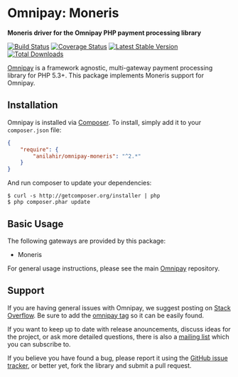 # Omnipay: Moneris

**Moneris driver for the Omnipay PHP payment processing library**

[![Build Status](https://travis-ci.org/anilahir/omnipay-moneris.svg?branch=master)](https://travis-ci.org/anilahir/omnipay-moneris)
[![Coverage Status](https://coveralls.io/repos/github/anilahir/omnipay-moneris/badge.svg?branch=master)](https://coveralls.io/github/anilahir/omnipay-moneris?branch=master)
[![Latest Stable Version](https://poser.pugx.org/anilahir/omnipay-moneris/v/stable)](https://packagist.org/packages/anilahir/omnipay-moneris)
[![Total Downloads](https://poser.pugx.org/anilahir/omnipay-moneris/downloads)](https://packagist.org/packages/anilahir/omnipay-moneris)

[Omnipay](https://github.com/thephpleague/omnipay) is a framework agnostic, multi-gateway payment
processing library for PHP 5.3+. This package implements Moneris support for Omnipay.

## Installation

Omnipay is installed via [Composer](http://getcomposer.org/). To install, simply add it
to your `composer.json` file:

```json
{
    "require": {
        "anilahir/omnipay-moneris": "^2.*"
    }
}
```

And run composer to update your dependencies:

    $ curl -s http://getcomposer.org/installer | php
    $ php composer.phar update

## Basic Usage

The following gateways are provided by this package:

* Moneris

For general usage instructions, please see the main [Omnipay](https://github.com/thephpleague/omnipay)
repository.

## Support

If you are having general issues with Omnipay, we suggest posting on
[Stack Overflow](http://stackoverflow.com/). Be sure to add the
[omnipay tag](http://stackoverflow.com/questions/tagged/omnipay) so it can be easily found.

If you want to keep up to date with release anouncements, discuss ideas for the project,
or ask more detailed questions, there is also a [mailing list](https://groups.google.com/forum/#!forum/omnipay) which
you can subscribe to.

If you believe you have found a bug, please report it using the [GitHub issue tracker](https://github.com/anilahir/omnipay-moneris/issues),
or better yet, fork the library and submit a pull request.
